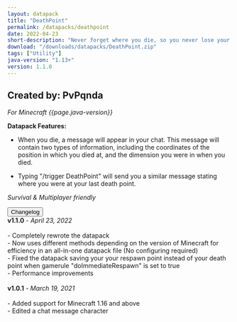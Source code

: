 ```yaml
---
layout: datapack
title: "DeathPoint"
permalink: /datapacks/deathpoint
date: 2022-04-23
short-description: "Never forget where you die, so you never lose your items again!"
download: "/downloads/datapacks/DeathPoint.zip"
tags: ["Utility"]
java-version: "1.13+"
version: 1.1.0
---
```

Created by: PvPqnda
-
*For Minecraft {{page.java-version}}*

**Datapack Features:**

- When you die, a message will appear in your chat. This message will contain two types of information, including the coordinates of the position in which you died at, and the dimension you were in when you died.

- Typing "/trigger DeathPoint" will send you a similar message stating where you were at your last death point.

*Survival & Multiplayer friendly*

<div id="accordion">
  <div class="card">
        <button class="card-header mb-0 btn btn-link text-decoration-none" data-toggle="collapse" data-target="#changelog" aria-expanded="false" aria-controls="changelog" id="changelogBtn">
           Changelog
        </button>
</div>

<div id="changelog" class="collapse" aria-labelledby="changelogBtn" data-parent="#accordion">
      <div class="card-body">
<b>v1.1.0</b> - <em>April 23, 2022</em><br>
<br>
- Completely rewrote the datapack<br>
- Now uses different methods depending on the version of Minecraft for efficiency in an all-in-one datapack file (No configuring required)<br>
- Fixed the datapack saving your your respawn point instead of your death point when gamerule "doImmediateRespawn" is set to true<br>
- Performance improvements<br>
<br>
<b>v1.0.1</b> - <em>March 19, 2021</em><br>
<br>
- Added support for Minecraft 1.16 and above<br>
- Edited a chat message character<br>
      </div>
    </div>
  </div>